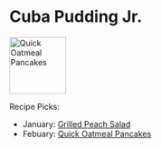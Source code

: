 # Cuba Pudding Jr.

<img src="https://imagesvc.meredithcorp.io/v3/mm/image?url=https%3A%2F%2Fimages.media-allrecipes.com%2Fuserphotos%2F4548165.jpg&amp;w=682&amp;h=682&amp;c=sc&amp;poi=face&amp;q=85" alt="Quick Oatmeal Pancakes" height="100" width="100" />

Recipe Picks:

- January: [Grilled Peach Salad](../recipe/jan/grilled-peach-salad.md)
- Febuary: [Quick Oatmeal Pancakes](../recipe/feb/quick-oatmeal-pancakes)